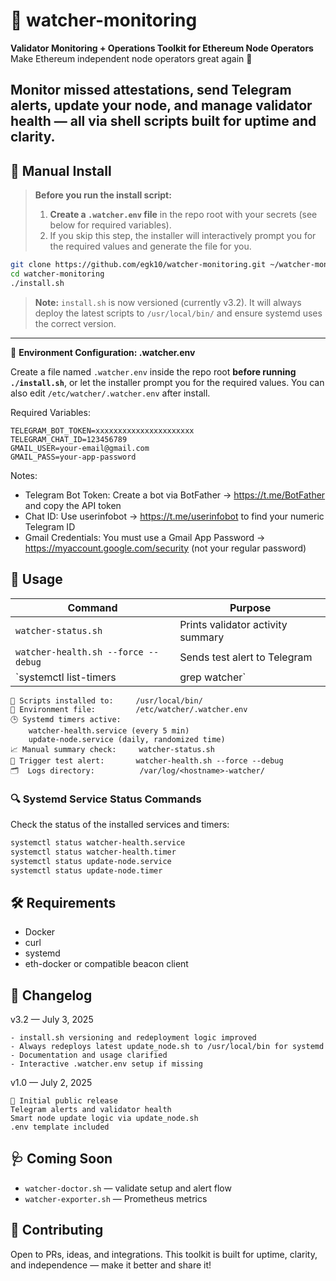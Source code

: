 # 🧠 watcher-monitoring

**Validator Monitoring + Operations Toolkit for Ethereum Node Operators**  
Make Ethereum independent node operators great again 💪

Monitor missed attestations, send Telegram alerts, update your node, and manage validator health — all via shell scripts built for uptime and clarity.
---

## 🚀 Manual Install

> **Before you run the install script:**
>
> 1. **Create a `.watcher.env` file** in the repo root with your secrets (see below for required variables).
> 2. If you skip this step, the installer will interactively prompt you for the required values and generate the file for you.

```bash
git clone https://github.com/egk10/watcher-monitoring.git ~/watcher-monitoring
cd watcher-monitoring
./install.sh
```

> **Note:** `install.sh` is now versioned (currently v3.2). It will always deploy the latest scripts to `/usr/local/bin/` and ensure systemd uses the correct version.

---

🔐 **Environment Configuration: .watcher.env**

Create a file named `.watcher.env` inside the repo root **before running `./install.sh`**, or let the installer prompt you for the required values. You can also edit `/etc/watcher/.watcher.env` after install.

Required Variables:
```env
TELEGRAM_BOT_TOKEN=xxxxxxxxxxxxxxxxxxxxxx
TELEGRAM_CHAT_ID=123456789
GMAIL_USER=your-email@gmail.com
GMAIL_PASS=your-app-password
```
Notes:
- Telegram Bot Token: Create a bot via BotFather → https://t.me/BotFather  and copy the API token
- Chat ID: Use userinfobot → https://t.me/userinfobot  to find your numeric Telegram ID
- Gmail Credentials: You must use a Gmail App Password → https://myaccount.google.com/security (not your regular password)

## 📡 Usage

| Command                                  | Purpose                             |
|------------------------------------------|-------------------------------------|
| `watcher-status.sh`                      | Prints validator activity summary   |
| `watcher-health.sh --force --debug`      | Sends test alert to Telegram        |
| `systemctl list-timers | grep watcher`   | Shows next scheduled check          |

```
📁 Scripts installed to:     /usr/local/bin/
🔐 Environment file:         /etc/watcher/.watcher.env
🕒 Systemd timers active:
    watcher-health.service (every 5 min)
    update-node.service (daily, randomized time)
📈 Manual summary check:     watcher-status.sh
📡 Trigger test alert:       watcher-health.sh --force --debug
🗂️  Logs directory:          /var/log/<hostname>-watcher/
```

### 🔍 Systemd Service Status Commands

Check the status of the installed services and timers:

```bash
systemctl status watcher-health.service
systemctl status watcher-health.timer
systemctl status update-node.service
systemctl status update-node.timer
```

## 🛠 Requirements

- Docker  
- curl  
- systemd  
- eth-docker or compatible beacon client  

## 🧾 Changelog

v3.2 — July 3, 2025

    - install.sh versioning and redeployment logic improved
    - Always redeploys latest update_node.sh to /usr/local/bin for systemd
    - Documentation and usage clarified
    - Interactive .watcher.env setup if missing

v1.0 — July 2, 2025

    🎉 Initial public release
    Telegram alerts and validator health
    Smart node update logic via update_node.sh
    .env template included

## 🩺 Coming Soon

- `watcher-doctor.sh` — validate setup and alert flow  
- `watcher-exporter.sh` — Prometheus metrics  

## 💬 Contributing

Open to PRs, ideas, and integrations. This toolkit is built for uptime, clarity, and independence — make it better and share it!

